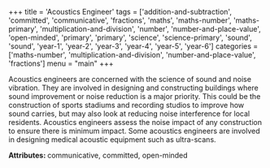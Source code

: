 +++
title = 'Acoustics Engineer'
tags = ['addition-and-subtraction', 'committed', 'communicative', 'fractions', 'maths', 'maths-number', 'maths-primary', 'multiplication-and-division', 'number', 'number-and-place-value', 'open-minded', 'primary', 'primary', 'science', 'science-primary', 'sound', 'sound', 'year-1', 'year-2', 'year-3', 'year-4', 'year-5', 'year-6']
categories = ['maths-number', 'multiplication-and-division', 'number-and-place-value', 'fractions']
menu = "main"
+++

Acoustics engineers are concerned with the science of sound and noise vibration. They are involved in designing and constructing buildings where sound improvement or noise reduction is a major priority. This could be the construction of sports stadiums and recording studios to improve how sound carries, but may also look at reducing noise interference for local residents. Acoustics engineers assess the noise impact of any construction to ensure there is minimum impact. Some acoustics engineers are involved in designing medical acoustic equipment such as ultra-scans.

<strong>Attributes: </strong>communicative, committed, open-minded
